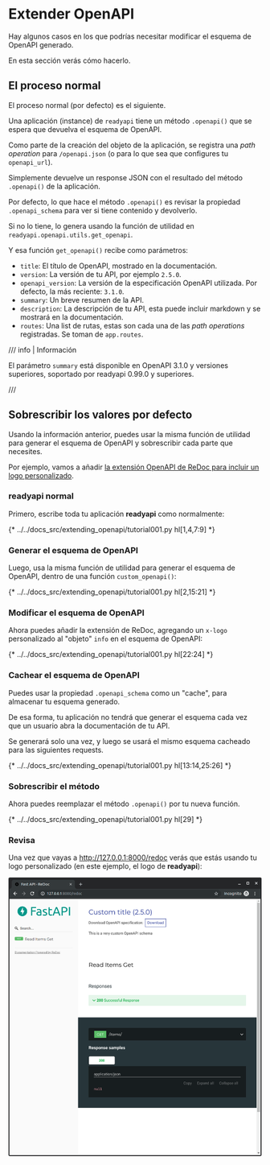 # Extender OpenAPI

Hay algunos casos en los que podrías necesitar modificar el esquema de OpenAPI generado.

En esta sección verás cómo hacerlo.

## El proceso normal

El proceso normal (por defecto) es el siguiente.

Una aplicación (instance) de `readyapi` tiene un método `.openapi()` que se espera que devuelva el esquema de OpenAPI.

Como parte de la creación del objeto de la aplicación, se registra una *path operation* para `/openapi.json` (o para lo que sea que configures tu `openapi_url`).

Simplemente devuelve un response JSON con el resultado del método `.openapi()` de la aplicación.

Por defecto, lo que hace el método `.openapi()` es revisar la propiedad `.openapi_schema` para ver si tiene contenido y devolverlo.

Si no lo tiene, lo genera usando la función de utilidad en `readyapi.openapi.utils.get_openapi`.

Y esa función `get_openapi()` recibe como parámetros:

* `title`: El título de OpenAPI, mostrado en la documentación.
* `version`: La versión de tu API, por ejemplo `2.5.0`.
* `openapi_version`: La versión de la especificación OpenAPI utilizada. Por defecto, la más reciente: `3.1.0`.
* `summary`: Un breve resumen de la API.
* `description`: La descripción de tu API, esta puede incluir markdown y se mostrará en la documentación.
* `routes`: Una list de rutas, estas son cada una de las *path operations* registradas. Se toman de `app.routes`.

/// info | Información

El parámetro `summary` está disponible en OpenAPI 3.1.0 y versiones superiores, soportado por readyapi 0.99.0 y superiores.

///

## Sobrescribir los valores por defecto

Usando la información anterior, puedes usar la misma función de utilidad para generar el esquema de OpenAPI y sobrescribir cada parte que necesites.

Por ejemplo, vamos a añadir <a href="https://github.com/Rebilly/ReDoc/blob/master/docs/redoc-vendor-extensions.md#x-logo" class="external-link" target="_blank">la extensión OpenAPI de ReDoc para incluir un logo personalizado</a>.

### **readyapi** normal

Primero, escribe toda tu aplicación **readyapi** como normalmente:

{* ../../docs_src/extending_openapi/tutorial001.py hl[1,4,7:9] *}

### Generar el esquema de OpenAPI

Luego, usa la misma función de utilidad para generar el esquema de OpenAPI, dentro de una función `custom_openapi()`:

{* ../../docs_src/extending_openapi/tutorial001.py hl[2,15:21] *}

### Modificar el esquema de OpenAPI

Ahora puedes añadir la extensión de ReDoc, agregando un `x-logo` personalizado al "objeto" `info` en el esquema de OpenAPI:

{* ../../docs_src/extending_openapi/tutorial001.py hl[22:24] *}

### Cachear el esquema de OpenAPI

Puedes usar la propiedad `.openapi_schema` como un "cache", para almacenar tu esquema generado.

De esa forma, tu aplicación no tendrá que generar el esquema cada vez que un usuario abra la documentación de tu API.

Se generará solo una vez, y luego se usará el mismo esquema cacheado para las siguientes requests.

{* ../../docs_src/extending_openapi/tutorial001.py hl[13:14,25:26] *}

### Sobrescribir el método

Ahora puedes reemplazar el método `.openapi()` por tu nueva función.

{* ../../docs_src/extending_openapi/tutorial001.py hl[29] *}

### Revisa

Una vez que vayas a <a href="http://127.0.0.1:8000/redoc" class="external-link" target="_blank">http://127.0.0.1:8000/redoc</a> verás que estás usando tu logo personalizado (en este ejemplo, el logo de **readyapi**):

<img src="/img/tutorial/extending-openapi/image01.png">
